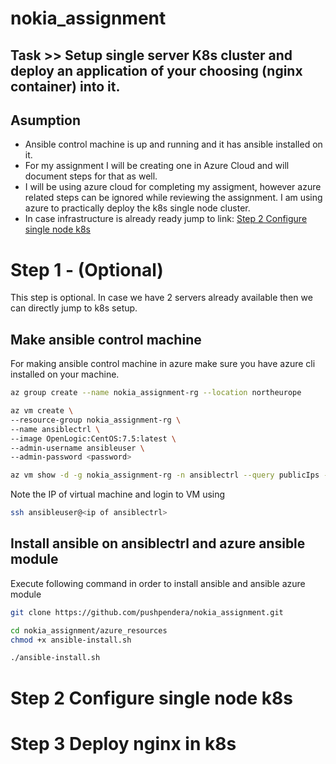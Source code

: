 # nokia_assignment

## Task >> Setup single server K8s cluster and deploy an application of your choosing (nginx container) into it.

## Asumption 
- Ansible control machine is up and running and it has ansible installed on it. 
- For my assignment I will be creating one in Azure Cloud and will document steps for that as well.
- I will be using azure cloud for completing my assigment, however azure related steps can be ignored while reviewing the assignment. I am using azure to practically deploy the k8s single node cluster. 
- In case infrastructure is already ready jump to
link: [Step 2 Configure single node k8s](#step-2-configure-single-node-k8s)

# Step 1 - (Optional)
This step is optional. In case we have 2 servers already available then we can directly jump to k8s setup.
## Make ansible control machine
For making ansible control machine in azure make sure you have azure cli installed on your machine.

```bash
az group create --name nokia_assignment-rg --location northeurope

az vm create \
--resource-group nokia_assignment-rg \
--name ansiblectrl \
--image OpenLogic:CentOS:7.5:latest \
--admin-username ansibleuser \
--admin-password <password>

az vm show -d -g nokia_assignment-rg -n ansiblectrl --query publicIps -o tsv

```

Note the IP of virtual machine and login to VM using

```bash 
ssh ansibleuser@<ip of ansiblectrl>
```

## Install ansible on ansiblectrl and azure ansible module

Execute following command in order to install ansible and ansible azure module

```bash
git clone https://github.com/pushpendera/nokia_assignment.git

cd nokia_assignment/azure_resources
chmod +x ansible-install.sh

./ansible-install.sh
```



# Step 2 Configure single node k8s



# Step 3 Deploy nginx in k8s
